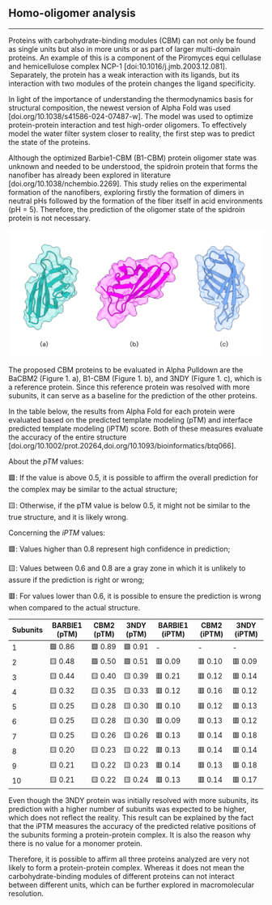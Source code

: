 ## Homo-oligomer analysis

---

Proteins with carbohydrate-binding modules (CBM) can not only be found as single units but also in more units or as part of larger multi-domain proteins. An example of this is a component of the Piromyces equi cellulase and hemicellulose complex NCP-1 [doi:10.1016/j.jmb.2003.12.081].  Separately, the protein has a weak interaction with its ligands, but its interaction with two modules of the protein changes the ligand specificity.

In light of the importance of understanding the thermodynamics basis for structural composition, the newest version of Alpha Fold was used [doi.org/10.1038/s41586-024-07487-w]. The model was used to optimize protein-protein interaction and test high-order oligomers. To effectively model the water filter system closer to reality, the first step was to predict the state of the proteins.

Although the optimized Barbie1-CBM (B1-CBM) protein oligomer state was unknown and needed to be understood, the spidroin protein that forms the nanofiber has already been explored in literature [doi.org/10.1038/nchembio.2269]. This study relies on the experimental formation of the nanofibers, exploring firstly the formation of dimers in neutral pHs followed by the formation of the fiber itself in acid environments (pH = 5). Therefore, the prediction of the oligomer state of the spidroin protein is not necessary.

![vis](protein-comparative.png)

The proposed CBM proteins to be evaluated in Alpha Pulldown are the BaCBM2 (Figure 1. a), B1-CBM (Figure 1. b), and 3NDY (Figure 1. c), which is a reference protein. Since this reference protein was resolved with more subunits, it can serve as a baseline for the prediction of the other proteins.

In the table below, the results from Alpha Fold for each protein were evaluated based on the predicted template modeling (pTM) and interface predicted template modeling (iPTM) score. Both of these measures evaluate the accuracy of the entire structure [doi.org/10.1002/prot.20264,doi.org/10.1093/bioinformatics/btq066].

About the *pTM* values:

🟩: If the value is above 0.5, it is possible to affirm the overall prediction for the complex may be similar to the actual structure;

🟨: Otherwise, if the pTM value is below 0.5, it might not be similar to the true structure, and it is likely wrong.

Concerning the *iPTM* values:

🟩: Values higher than 0.8 represent high confidence in prediction;

🟨: Values between 0.6 and 0.8 are a gray zone in which it is unlikely to assure if the prediction is right or wrong;

🟥: For values lower than 0.6, it is possible to ensure the prediction is wrong when compared to the actual structure.

| Subunits | BARBIE1 (pTM) | CBM2 (pTM) | 3NDY (pTM) | BARBIE1 (iPTM) | CBM2 (iPTM) | 3NDY (iPTM) |
|----------|----------------|------------|------------|----------------|-------------|-------------|
| 1        | 🟩 0.86       | 🟩 0.89    | 🟩 0.91    | -              | -           | -           |
| 2        | 🟨 0.48       | 🟩 0.50    | 🟩 0.51    | 🟥 0.09        | 🟥 0.10     | 🟥 0.09     |
| 3        | 🟨 0.44       | 🟨 0.40    | 🟨 0.39    | 🟥 0.21        | 🟥 0.12     | 🟥 0.14     |
| 4        | 🟨 0.32       | 🟨 0.35    | 🟨 0.33    | 🟥 0.12        | 🟥 0.16     | 🟥 0.12     |
| 5        | 🟨 0.25       | 🟨 0.28    | 🟨 0.30    | 🟥 0.10        | 🟥 0.12     | 🟥 0.13     |
| 6        | 🟨 0.25       | 🟨 0.28    | 🟨 0.30    | 🟥 0.09        | 🟥 0.13     | 🟥 0.12     |
| 7        | 🟨 0.25       | 🟨 0.26    | 🟨 0.26    | 🟥 0.13        | 🟥 0.14     | 🟥 0.18     |
| 8        | 🟨 0.20       | 🟨 0.23    | 🟨 0.22    | 🟥 0.13        | 🟥 0.14     | 🟥 0.14     |
| 9        | 🟨 0.21       | 🟨 0.22    | 🟨 0.23    | 🟥 0.14        | 🟥 0.13     | 🟥 0.18     |
| 10       | 🟨 0.21       | 🟨 0.22    | 🟨 0.24    | 🟥 0.13        | 🟥 0.14     | 🟥 0.17     |

Even though the 3NDY protein was initially resolved with more subunits, its prediction with a higher number of subunits was expected to be higher, which does not reflect the reality. This result can be explained by the fact that the iPTM measures the accuracy of the predicted relative positions of the subunits forming a protein-protein complex. It is also the reason why there is no value for a monomer protein.

Therefore, it is possible to affirm all three proteins analyzed are very not likely to form a protein-protein complex. Whereas it does not mean the carbohydrate-binding modules of different proteins can not interact between different units, which can be further explored in macromolecular resolution.